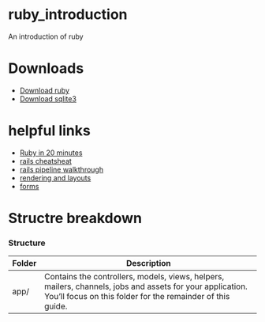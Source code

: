 # ruby_introduction
An introduction of ruby
# Downloads

* [Download ruby](https://www.ruby-lang.org/en/documentation/installation/)
* [Download sqlite3](https://www.tutorialspoint.com/sqlite/sqlite_installation.htm)

# helpful links

* [Ruby in 20 minutes](https://www.ruby-lang.org/en/documentation/quickstart/)
* [rails cheatsheat](https://gist.github.com/mdang/95b4f54cadf12e7e0415)
* [rails pipeline walkthrough](https://guides.rubyonrails.org/asset_pipeline.html)
* [rendering and layouts](https://guides.rubyonrails.org/layouts_and_rendering.html)
* [forms](https://guides.rubyonrails.org/form_helpers.html)

# Structre breakdown

### Structure

| Folder               | Description         |
| ----------------- | ------------------- |
| app/                 | Contains the controllers, models, views, helpers, mailers, channels, jobs and assets for your application. You’ll focus on this folder for the remainder of this guide.

